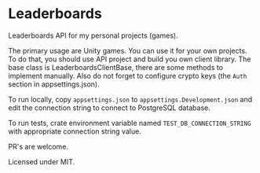 # Leaderboards

Leaderboards API for my personal projects (games).

The primary usage are Unity games. You can use it for your own projects. 
To do that, you should use API project and build you own client library. 
The base class is LeaderboardsClientBase, there are some methods to 
implement manually. Also do not forget to configure crypto keys
(the `Auth` section in appsettings.json).

To run locally, copy `appsettings.json` to `appsettings.Development.json`
and edit the connection string to connect to PostgreSQL database.

To run tests, crate environment variable named `TEST_DB_CONNECTION_STRING` with
appropriate connection string value.

PR's are welcome.

Licensed under MIT.
